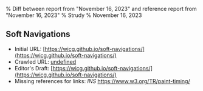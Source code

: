 % Diff between report from "November 16, 2023" and reference report from "November 16, 2023"
% Strudy
% November 16, 2023

## Soft Navigations

- Initial URL: [https://wicg.github.io/soft-navigations/](https://wicg.github.io/soft-navigations/)
- Crawled URL: [undefined](undefined)
- Editor's Draft: [https://wicg.github.io/soft-navigations/](https://wicg.github.io/soft-navigations/)
- Missing references for links: *INS* https://www.w3.org/TR/paint-timing/



